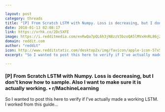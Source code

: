 ```yaml
---

layout: post
category: threads
title: "[P] From Scratch LSTM with Numpy. Loss is decreasing, but I don't know how to sample. Also I want to make sure it is actually working."
date: 2018-01-13 02:08:17
link: https://vrhk.co/2Dc5XFE
image: https://i.redditmedia.com/exRwQa7pQL6h3jN8zzV3bzoQA5lMVxHnRL86jZxwz7Q.jpg?w=320&s=b6bcf752c99fc46a51994218ab5e950f
domain: reddit.com
author: "reddit"
icon: http://www.redditstatic.com/desktop2x/img/favicon/apple-icon-57x57.png
excerpt: "So I wanted to post this here to verify if I've actually made a working LSTM. I worked from this guide..."

---
```


### [P] From Scratch LSTM with Numpy. Loss is decreasing, but I don't know how to sample. Also I want to make sure it is actually working. • r/MachineLearning

So I wanted to post this here to verify if I've actually made a working LSTM. I worked from this guide...